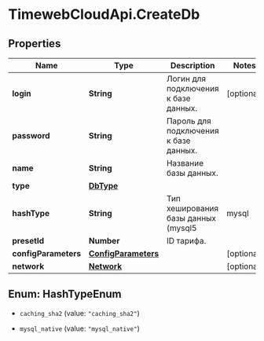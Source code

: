 # TimewebCloudApi.CreateDb

## Properties

Name | Type | Description | Notes
------------ | ------------- | ------------- | -------------
**login** | **String** | Логин для подключения к базе данных. | [optional] 
**password** | **String** | Пароль для подключения к базе данных. | 
**name** | **String** | Название базы данных. | 
**type** | [**DbType**](DbType.md) |  | 
**hashType** | **String** | Тип хеширования базы данных (mysql5 | mysql | postgres). | [optional] 
**presetId** | **Number** | ID тарифа. | 
**configParameters** | [**ConfigParameters**](ConfigParameters.md) |  | [optional] 
**network** | [**Network**](Network.md) |  | [optional] 



## Enum: HashTypeEnum


* `caching_sha2` (value: `"caching_sha2"`)

* `mysql_native` (value: `"mysql_native"`)




